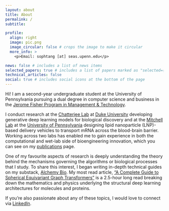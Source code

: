 ```yaml
---
layout: about
title: About
permalink: /
subtitle:

profile:
  align: right
  image: pic.png
  image_circular: false # crops the image to make it circular
  more_info: >
    <p>Email: sophtang [at] seas.upenn.edu</p>

news: false # includes a list of news items
selected_papers: true # includes a list of papers marked as "selected={true}"
technical_articles: false
social: true # includes social icons at the bottom of the page
---
```


Hi! I am a second-year undergraduate student at the University of Pennsylvania pursuing a dual degree in computer science and business in the [Jerome Fisher Program in Management & Technology](https://fisher.wharton.upenn.edu/).

I conduct research at the [Chatterjee Lab](https://www.chatterjeelab.com/) at [Duke University](https://pratt.duke.edu/) developing generative deep learning models for biological discovery and at the [Mitchell Lab](https://mitchell-lab.seas.upenn.edu/) at the [University of Pennsylvania](https://be.seas.upenn.edu/) designing lipid nanoparticle (LNP)-based delivery vehicles to transport mRNA across the blood-brain barrier. Working across two labs has enabled me to gain experience in both the computational and wet-lab side of bioengineering innovation, which you can see on my [publications](/publications/) page.

One of my favourite aspects of research is deeply understanding the theory behind the mechanisms governing the algorithms or biological processes that I study. To share this interest, I began writing in-depth technical guides on my substack, [Alchemy Bio](https://alchemybio.substack.com/). My most read article, [“A Complete Guide to Spherical Equivariant Graph Transformers”](https://alchemybio.substack.com/p/spherical-equivariant-graph-transformer) is a 2.5-hour long read breaking down the mathematics and physics underlying the structural deep learning architectures for molecules and proteins.

If you’re also passionate about any of these topics, I would love to connect via [LinkedIn](https://www.linkedin.com/in/sophia-tang-05/).
